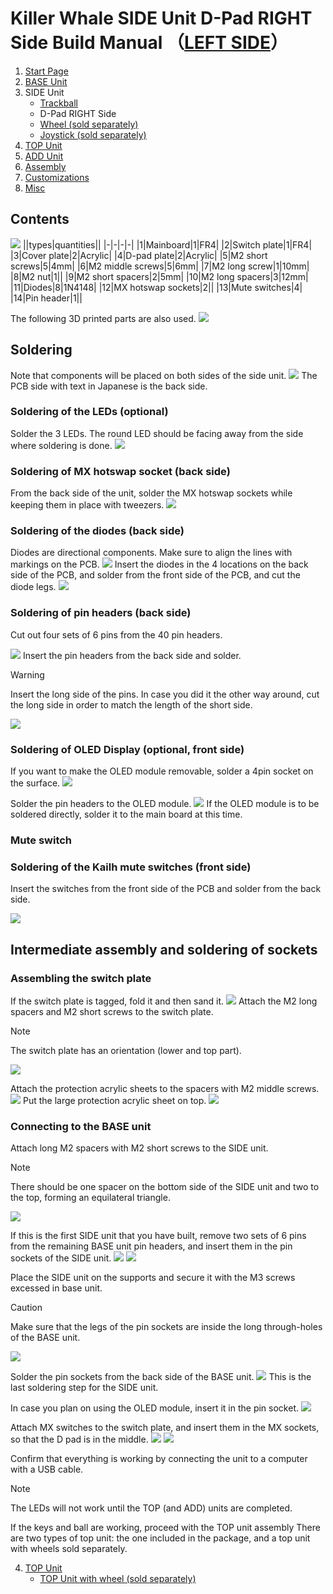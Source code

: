 
# Killer Whale SIDE Unit D-Pad RIGHT Side Build Manual （[LEFT SIDE](../leftside/3_SIDE_DPAD.md)）

1. [Start Page](../README_EN.md)
2. [BASE Unit](../rightside/2_BASE.md)
3. SIDE Unit
   - [Trackball](../rightside/3_SIDE_TRACKBALL.md)
   - D-Pad RIGHT Side
   - [Wheel (sold separately)](../rightside/3_SIDE_WHEEL.md)
   - [Joystick (sold separately)](../rightside/3_SIDE_JOYSTICK.md)
4. [TOP Unit](../rightside/4_TOP.md)
5. [ADD Unit](../rightside/5_ADD.md)
6. [Assembly](../rightside/6_ASSEMBLE.md)
7. [Customizations](../rightside/7_CUSTOM.md)
8. [Misc](../rightside/8_MISC.md)

## Contents
![](../img/3_2_dpad_r/3_1_1_contents.jpg)
||types|quantities||
|-|-|-|-|
|1|Mainboard|1|FR4|
|2|Switch plate|1|FR4|
|3|Cover plate|2|Acrylic|
|4|D-pad plate|2|Acrylic|
|5|M2 short screws|5|4mm|
|6|M2 middle screws|5|6mm|
|7|M2 long screw|1|10mm|
|8|M2 nut|1||
|9|M2 short spacers|2|5mm|
|10|M2 long spacers|3|12mm|
|11|Diodes|8|1N4148|
|12|MX hotswap sockets|2||
|13|Mute switches|4|
|14|Pin header|1||

The following 3D printed parts are also used.
![](../img/3_1_trackball_r/IMG_3353.jpg)

## Soldering
Note that components will be placed on both sides of the side unit.
![](../img/3_2_dpad_r/3_1_2_overall.jpg)
The PCB side with text in Japanese is the back side.

### Soldering of the LEDs (optional)
Solder the 3 LEDs. The round LED should be facing away from the side where soldering is done.
![](../img/3_2_dpad_r/3_1_3_led.jpg)

### Soldering of MX hotswap socket (back side)
From the back side of the unit, solder the MX hotswap sockets while keeping them in place with tweezers.
![](../img/3_2_dpad_r/3_1_4_mxsocket.jpg)


### Soldering of the diodes (back side)
Diodes are directional components. Make sure to align the lines with markings on the PCB.
![](../img/c_diode.jpg)
Insert the diodes in the 4 locations on the back side of the PCB, and solder from the front side of the PCB, and cut the diode legs.
![](../img/3_2_dpad_r/3_1_5_diodes.jpg)


### Soldering of pin headers (back side)
Cut out four sets of 6 pins from the 40 pin headers.

![](../img/c_pin_header_6.jpg)
Insert the pin headers from the back side and solder.
> [!WARNING]
> Insert the long side of the pins. In case you did it the other way around, cut the long side in order to match the length of the short side.

![](../img/3_2_dpad_r/3_1_10_pin_header.jpg)

### Soldering of OLED Display (optional, front side)
If you want to make the OLED module removable, solder a 4pin socket on the surface.
![](../img/3_2_dpad_r/3_1_11_oled_socket.jpg)

Solder the pin headers to the OLED module.
![](../img/c_oled_header.jpg)
If the OLED module is to be soldered directly, solder it to the main board at this time.

### Mute switch
### Soldering of the Kailh mute switches (front side)
Insert the switches from the front side of the PCB and solder from the back side.

![](../img/3_2_dpad_r/3_1_12_mute_switch.jpg)


## Intermediate assembly and soldering of sockets

### Assembling the switch plate

If the switch plate is tagged, fold it and then sand it.
![](../img/c_switch_l.jpg)
Attach the M2 long spacers and M2 short screws to the switch plate.
> [!NOTE]
> The switch plate has an orientation (lower and top part).

![](../img/3_2_dpad_r/3_1_15_switch_1.jpg)

Attach the protection acrylic sheets to the spacers with M2 middle screws.
![](../img/3_2_dpad_r/3_1_16_switch_2.jpg)
Put the large protection acrylic sheet on top.
![](../img/3_2_dpad_r/3_1_17_switch_3.jpg)

### Connecting to the BASE unit
Attach long M2 spacers with M2 short screws to the SIDE unit.

> [!NOTE]
> There should be one spacer on the bottom side of the SIDE unit and two to the top, forming an equilateral triangle.

![](../img/3_2_dpad_r/3_1_18_spacers.jpg)


If this is the first SIDE unit that you have built, remove two sets of 6 pins from the remaining BASE unit pin headers, and insert them in the pin sockets of the SIDE unit.
![](../img/c_pin_socket_6.jpg)
![](../img/3_2_dpad_r/3_1_19_pinsocket.jpg)

Place the SIDE unit on the supports and secure it with the M3 screws excessed in base unit.
> [!CAUTION]
> Make sure that the legs of the pin sockets are inside the long through-holes of the BASE unit.

![](../img/3_2_dpad_r/3_1_27_base_1.jpg)

Solder the pin sockets from the back side of the BASE unit.
![](../img/3_2_dpad_r/3_1_28_base_2.jpg)
This is the last soldering step for the SIDE unit.

In case you plan on using the OLED module, insert it in the pin socket.
![](../img/3_2_dpad_r/3_1_29_base_3.jpg)

Attach MX switches to the switch plate, and insert them in the MX sockets, so that the D pad is in the middle.
![](../img/3_2_dpad_l/IMG_3356.jpg)
![](../img/3_2_dpad_r/3_1_30_complete.jpg)


Confirm that everything is working by connecting the unit to a computer with a USB cable.
> [!NOTE]
> The LEDs will not work until the TOP (and ADD) units are completed.

If the keys and ball are working, proceed with the TOP unit assembly
There are two types of top unit: the one included in the package, and a top unit with wheels sold separately.

4. [TOP Unit](../rightside/4_TOP.md)
   - [TOP Unit with wheel (sold separately)](../rightside/4_TOP_WHEEL.md)
